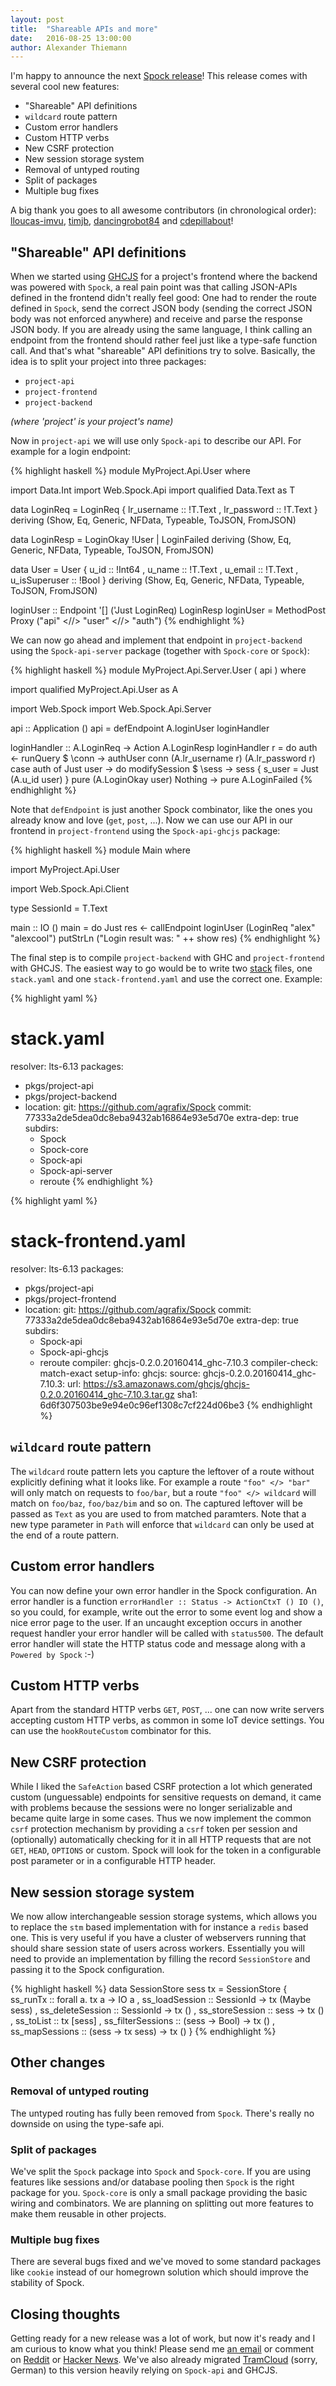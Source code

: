 ```yaml
---
layout: post
title:  "Shareable APIs and more"
date:   2016-08-25 13:00:00
author: Alexander Thiemann
---
```


I'm happy to announce the next [Spock release][spock-hackage]! This release comes with several cool new features:

* "Shareable" API definitions
* `wildcard` route pattern
* Custom error handlers
* Custom HTTP verbs
* New CSRF protection
* New session storage system
* Removal of untyped routing
* Split of packages
* Multiple bug fixes

A big thank you goes to all awesome contributors (in chronological order):
[lloucas-imvu][u:lloucas-imvu], [timjb][u:timjb], [dancingrobot84][u:dancingrobot84] and [cdepillabout][u:cdepillabout]!

## "Shareable" API definitions

When we started using [GHCJS][ghcjs] for a project's frontend where the backend was powered with `Spock`, a real pain point was that
calling JSON-APIs defined in the frontend didn't really feel good: One had to render the route defined in `Spock`, send the
correct JSON body (sending the correct JSON body was not enforced anywhere) and receive and parse the response JSON body. If you
are already using the same language, I think calling an endpoint from the frontend should rather feel just like a type-safe
function call. And that's what "shareable" API definitions try to solve. Basically, the idea is to split your project into three packages:

* `project-api`
* `project-frontend`
* `project-backend`

*(where 'project' is your project's name)*

Now in `project-api` we will use only `Spock-api` to describe our API. For example for a login endpoint:

{% highlight haskell %}
module MyProject.Api.User where

import Data.Int
import Web.Spock.Api
import qualified Data.Text as T

data LoginReq
   = LoginReq
   { lr_username :: !T.Text
   , lr_password :: !T.Text
   } deriving (Show, Eq, Generic, NFData, Typeable, ToJSON, FromJSON)

data LoginResp
   = LoginOkay !User
   | LoginFailed
   deriving (Show, Eq, Generic, NFData, Typeable, ToJSON, FromJSON)

data User
   = User
   { u_id :: !Int64
   , u_name :: !T.Text
   , u_email :: !T.Text
   , u_isSuperuser :: !Bool
   } deriving (Show, Eq, Generic, NFData, Typeable, ToJSON, FromJSON)

loginUser :: Endpoint '[] ('Just LoginReq) LoginResp
loginUser = MethodPost Proxy ("api" <//> "user" <//> "auth")
{% endhighlight %}

We can now go ahead and implement that endpoint in `project-backend` using the `Spock-api-server` package (together with `Spock-core` or `Spock`):

{% highlight haskell %}
module MyProject.Api.Server.User
    ( api )
where

import qualified MyProject.Api.User as A

import Web.Spock
import Web.Spock.Api.Server

api :: Application ()
api =
    defEndpoint A.loginUser loginHandler

loginHandler :: A.LoginReq -> Action A.LoginResp
loginHandler r =
    do auth <- runQuery $ \conn -> authUser conn (A.lr_username r) (A.lr_password r)
       case auth of
         Just user ->
             do modifySession $ \sess -> sess { s_user = Just (A.u_id user) }
                pure (A.LoginOkay user)
         Nothing ->
             pure A.LoginFailed
{% endhighlight %}

Note that `defEndpoint` is just another Spock combinator, like the ones you already know and love (`get`, `post`, ...).
Now we can use our API in our frontend in `project-frontend` using the `Spock-api-ghcjs` package:

{% highlight haskell %}
module Main where

import MyProject.Api.User

import Web.Spock.Api.Client

type SessionId = T.Text

main :: IO ()
main =
    do Just res <- callEndpoint loginUser (LoginReq "alex" "alexcool")
       putStrLn ("Login result was: " ++ show res)
{% endhighlight %}

The final step is to compile `project-backend` with GHC and `project-frontend` with GHCJS. The easiest way to go would be to write
two [stack][hstack] files, one `stack.yaml` and one `stack-frontend.yaml` and use the correct one. Example:

{% highlight yaml %}
# stack.yaml
resolver: lts-6.13
packages:
  - pkgs/project-api
  - pkgs/project-backend
  - location:
      git: https://github.com/agrafix/Spock
      commit: 77333a2de5dea0dc8eba9432ab16864e93e5d70e
    extra-dep: true
    subdirs:
      - Spock
      - Spock-core
      - Spock-api
      - Spock-api-server
      - reroute
{% endhighlight %}

{% highlight yaml %}
# stack-frontend.yaml
resolver: lts-6.13
packages:
  - pkgs/project-api
  - pkgs/project-frontend
  - location:
      git: https://github.com/agrafix/Spock
      commit: 77333a2de5dea0dc8eba9432ab16864e93e5d70e
    extra-dep: true
    subdirs:
      - Spock-api
      - Spock-api-ghcjs
      - reroute
compiler: ghcjs-0.2.0.20160414_ghc-7.10.3
compiler-check: match-exact
setup-info:
  ghcjs:
    source:
      ghcjs-0.2.0.20160414_ghc-7.10.3:
        url: https://s3.amazonaws.com/ghcjs/ghcjs-0.2.0.20160414_ghc-7.10.3.tar.gz
        sha1: 6d6f307503be9e94e0c96ef1308c7cf224d06be3
{% endhighlight %}

## `wildcard` route pattern

The `wildcard` route pattern lets you capture the leftover of a route without explicitly defining what it
looks like. For example a route `"foo" </> "bar"` will only match on requests to `foo/bar`, but a route
`"foo" </> wildcard` will match on `foo/baz`, `foo/baz/bim` and so on. The captured leftover will be passed
as `Text` as you are used to from matched paramters. Note that a new type parameter in `Path` will enforce
that `wildcard` can only be used at the end of a route pattern.

## Custom error handlers

You can now define your own error handler in the Spock configuration. An error handler is a function
`errorHandler :: Status -> ActionCtxT () IO ()`, so you could, for example, write out the error to some
event log and show a nice error page to the user. If an uncaught exception occurs in another request
handler your error handler will be called with `status500`. The default error handler will state the HTTP status
code and message along with a `Powered by Spock` :-)

## Custom HTTP verbs

Apart from the standard HTTP verbs `GET`, `POST`, ... one can now write servers accepting custom HTTP verbs,
as common in some IoT device settings. You can use the `hookRouteCustom` combinator for this.

## New CSRF protection

While I liked the `SafeAction` based CSRF protection a lot which generated custom (unguessable) endpoints for
sensitive requests on demand, it came with problems because the sessions were no longer serializable and
became quite large in some cases. Thus we now implement the common `csrf` protection mechanism by providing a
`csrf` token per session and (optionally) automatically checking for it in all HTTP requests that are not
`GET`, `HEAD`, `OPTIONS` or custom. Spock will look for the token in a configurable post parameter or in a
configurable HTTP header.

## New session storage system

We now allow interchangeable session storage systems, which allows you to replace the `stm` based implementation
with for instance a `redis` based one. This is very useful if you have a cluster of webservers running that
should share session state of users across workers. Essentially you will need to provide an implementation by filling
the record `SessionStore` and passing it to the Spock configuration.

{% highlight haskell %}
data SessionStore sess tx
   = SessionStore
   { ss_runTx :: forall a. tx a -> IO a
   , ss_loadSession :: SessionId -> tx (Maybe sess)
   , ss_deleteSession :: SessionId -> tx ()
   , ss_storeSession :: sess -> tx ()
   , ss_toList :: tx [sess]
   , ss_filterSessions :: (sess -> Bool) -> tx ()
   , ss_mapSessions :: (sess -> tx sess) -> tx ()
   }
{% endhighlight %}

## Other changes
### Removal of untyped routing

The untyped routing has fully been removed from `Spock`. There's really no downside on using the type-safe api.

### Split of packages

We've split the `Spock` package into `Spock` and `Spock-core`. If you are using features like sessions and/or
database pooling then `Spock` is the right package for you. `Spock-core` is only a small package providing
the basic wiring and combinators. We are planning on splitting out more features to make them reusable in
other projects.

### Multiple bug fixes

There are several bugs fixed and we've moved to some standard packages like `cookie` instead of our homegrown
solution which should improve the stability of Spock.

## Closing thoughts

Getting ready for a new release was a lot of work, but now it's ready and I am curious to know what you think! Please
send me [an email][atmail] or comment on [Reddit][reddit] or [Hacker News][hn]. We've also already migrated [TramCloud][tramcloud]
(sorry, German) to this version heavily relying on `Spock-api` and GHCJS.

[u:lloucas-imvu]: https://github.com/lloucas-imvu
[u:timjb]: https://github.com/timjb
[u:dancingrobot84]: https://github.com/dancingrobot84
[u:cdepillabout]: https://github.com/cdepillabout
[tramcloud]: https://www.tramcloud.net
[reddit]: http://TODO
[hn]: http://TODO
[atmail]: mailto:mail@athiemann.net
[spock-hackage]: https://hackage.haskell.org/package/Spock-0.11.0.0
[hstack]: http://haskellstack.org/
[ghcjs]: https://github.com/ghcjs/ghcjs
